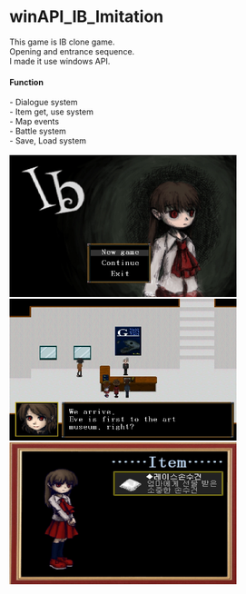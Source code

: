 # winAPI_IB_Imitation
This game is IB clone game.<br>
Opening and entrance sequence.<br>
I made it use windows API.<br>
<H4>Function</H4>
- Dialogue system<br>
- Item get, use system<br>
- Map events<br>
- Battle system<br>
- Save, Load system<br><br>

<img src="https://github.com/TeddyUm/winAPI_IB_Imitation/blob/main/1677012025827.jpg" width="400" height="250">
<img src="https://github.com/TeddyUm/winAPI_IB_Imitation/blob/main/1677012289390.jpg" width="400" height="250">
<img src="https://github.com/TeddyUm/winAPI_IB_Imitation/blob/main/1677012425468.jpg" width="400" height="250">
